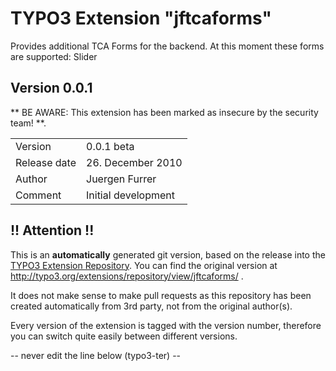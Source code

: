 # TYPO3 Extension "jftcaforms"
Provides additional TCA Forms for the backend. At this moment these forms are supported: Slider

## Version 0.0.1
** BE AWARE: This extension has been marked as insecure by the security team! **.



<table>
	<tr><td>Version</td><td>0.0.1 beta</td></tr>
	<tr><td>Release date</td><td>26. December 2010</td></tr>
	<tr><td>Author</td><td>Juergen Furrer</td></tr>
	<tr><td>Comment</td><td>Initial development</td></tr>
</table>

## !! Attention !!
This is an **automatically** generated git version, based on the release into the [TYPO3 Extension Repository](http://www.typo3.org/extensions/).
You can find the original version at http://typo3.org/extensions/repository/view/jftcaforms/ .

It does not make sense to make pull requests as this repository has been created automatically from 3rd party, not from the original author(s).

Every version of the extension is tagged with the version number, therefore you can switch quite easily between different versions.


-- never edit the line below (typo3-ter) --